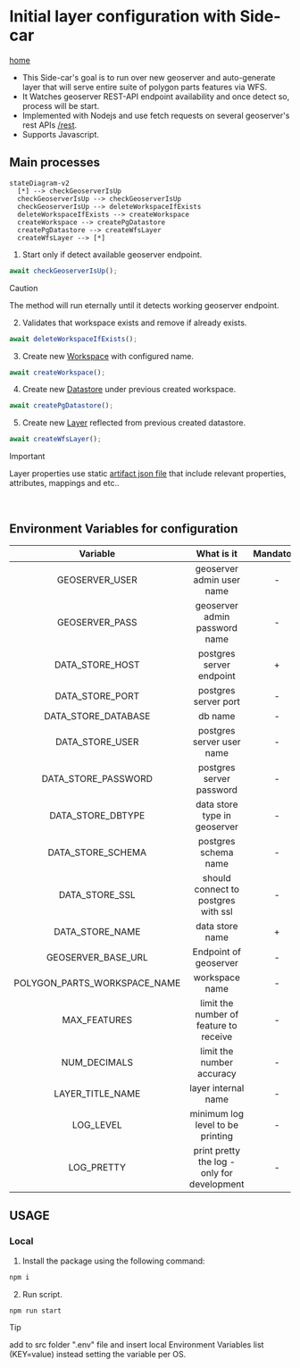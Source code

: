 # Initial layer configuration with Side-car
[home](../README.md)
* This Side-car's goal is to run over new geoserver and auto-generate layer that will serve entire suite of polygon parts features via WFS.
* It Watches geoserver REST-API endpoint availability and once detect so, process will be start.
* Implemented with Nodejs and use fetch requests on several geoserver's rest APIs [/rest](https://docs.geoserver.org/main/en/user/rest/index.html).
* Supports Javascript.

## Main processes

```mermaid
stateDiagram-v2
  [*] --> checkGeoserverIsUp
  checkGeoserverIsUp --> checkGeoserverIsUp
  checkGeoserverIsUp --> deleteWorkspaceIfExists
  deleteWorkspaceIfExists --> createWorkspace
  createWorkspace --> createPgDatastore
  createPgDatastore --> createWfsLayer
  createWfsLayer --> [*] 
```

1. Start only if detect available geoserver endpoint.
```javascript
await checkGeoserverIsUp();
```

> [!CAUTION]
> The method will run eternally until it detects working geoserver endpoint.

2. Validates that workspace exists and remove if already exists.
```javascript
await deleteWorkspaceIfExists();
```

3. Create new [Workspace](https://docs.geoserver.org/stable/en/user/data/webadmin/workspaces.html) with configured name.
```javascript
await createWorkspace();
```


4. Create new [Datastore](https://docs.geoserver.org/stable/en/user/data/app-schema/data-stores.html) under previous created workspace.
```javascript
await createPgDatastore();
```

5. Create new [Layer](https://docs.geoserver.org/latest/en/user/data/webadmin/layers.html) reflected from previous created datastore.
```javascript
await createWfsLayer();
```
> [!IMPORTANT]
> Layer properties use static [artifact json file](../artifacts/README.md) that include relevant properties, attributes, mappings and etc..

<br>

## Environment Variables for configuration
| Variable | What is it | Mandatory   | Default |
| :---:   | :---: | :---: | :---: |
| GEOSERVER_USER | geoserver admin user name | - | admin |
| GEOSERVER_PASS | geoserver admin password name | - | geoserver |
| DATA_STORE_HOST | postgres server endpoint | + | - |
| DATA_STORE_PORT | postgres server port | - | 5432 |
| DATA_STORE_DATABASE | db name | - | polygon_parts |
| DATA_STORE_USER | postgres server user name | - | postgres |
| DATA_STORE_PASSWORD | postgres server password | - | postgres |
| DATA_STORE_DBTYPE | data store type in geoserver | - | postgis |
| DATA_STORE_SCHEMA | postgres schema name | - | polygon_parts |
| DATA_STORE_SSL | should connect to postgres with ssl | - | DISABLED |
| DATA_STORE_NAME | data store name | + | polygon_parts |
| GEOSERVER_BASE_URL | Endpoint of geoserver  | - | http://localhost:8080/geoserver |
| POLYGON_PARTS_WORKSPACE_NAME | workspace name | - | polygon_parts |
| MAX_FEATURES | limit the number of feature to receive | - | 10 |
| NUM_DECIMALS | limit the number accuracy | - | 10 |
| LAYER_TITLE_NAME | layer internal name | - | polygon_parts |
| LOG_LEVEL | minimum log level to be printing | - | info |
| LOG_PRETTY | print pretty the log - only for development | - | FALSE |

## USAGE

### Local
1. Install the package using the following command:
   
```bash 
npm i 
 ```

2. Run script.
 ```bash
npm run start
```

> [!TIP]
> add to src folder ".env" file and insert local Environment Variables list (KEY=value) instead setting the variable per OS.

